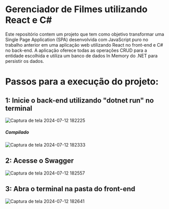 # Gerenciador de Filmes utilizando React e C#
Este repositório contem um projeto que tem como objetivo transformar uma Single Page Application (SPA) desenvolvida com JavaScript puro no trabalho anterior em uma aplicação web utilizando React
no front-end e C# no back-end. A aplicação oferece todas as operações CRUD para a entidade escolhida e utiliza um banco de dados In Memory do .NET para persistir os dados.

# Passos para a execução do projeto:

## 1: Inicie o back-end utilizando "dotnet run" no terminal
![Captura de tela 2024-07-12 182225](https://github.com/user-attachments/assets/0fa1192a-eaa7-4c2b-9d58-9e2655f763b5)

##### Compilado
![Captura de tela 2024-07-12 182333](https://github.com/user-attachments/assets/76ec68a7-1ea9-45cc-924c-0565a1ca766f)

## 2: Acesse o Swagger
![Captura de tela 2024-07-12 182557](https://github.com/user-attachments/assets/a9e9c23b-71b6-431a-8229-1dee2c161359)

## 3: Abra o terminal na pasta do front-end
![Captura de tela 2024-07-12 182641](https://github.com/user-attachments/assets/251da760-ee8d-4a9d-a6ec-4824b659a2fd)





